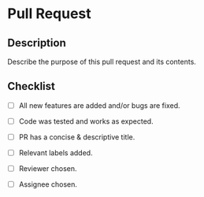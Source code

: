 # Pull Request

## Description

Describe the purpose of this pull request and its contents.

## Checklist

- [ ] All new features are added and/or bugs are fixed.
- [ ] Code was tested and works as expected.

- [ ] PR has a concise & descriptive title.
- [ ] Relevant labels added.
- [ ] Reviewer chosen.
- [ ] Assignee chosen.

